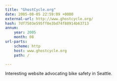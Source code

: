 ```yaml
---
title: "GhostCycle.org"
date: 2005-08-05 22:59:09 +0000
external-url: http://www.ghostcycle.org/
hash: 7df7503e595ff8e3bd74f88914b63713
annum:
    year: 2005
    month: 08
url-parts:
    scheme: http
    host: www.ghostcycle.org
    path: /

---
```


Interesting website advocating bike safety in Seattle.
